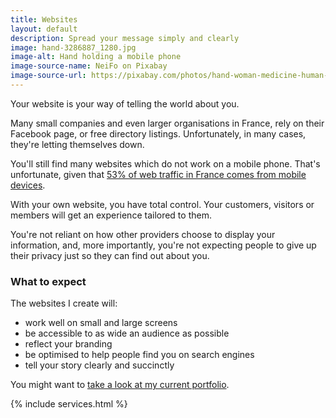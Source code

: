 ```yaml
---
title: Websites
layout: default
description: Spread your message simply and clearly
image: hand-3286887_1280.jpg
image-alt: Hand holding a mobile phone
image-source-name: NeiFo on Pixabay 
image-source-url: https://pixabay.com/photos/hand-woman-medicine-human-3286887/
---
```

<p>Your website is your way of telling the world about you.</p>

<p>Many small companies and even larger organisations in France, rely on their Facebook page, or free directory listings. Unfortunately, in many cases, they're letting themselves down.</p>

<p>You'll still find many websites which do not work on a mobile phone. That's unfortunate, given that <a href="https://www.statista.com/topics/6421/internet-usage-in-france/" target="_blank"> 53% of web traffic in France comes from mobile devices</a>.</p> 

<p>With your own website, you have total control. Your customers, visitors or members will get an experience tailored to them.</p>

<p>You're not reliant on how other providers choose to display your information, and, more importantly, you're not expecting people to give up their privacy just so they can find out about you.</p>

<h3>What to expect</h3>

<p>The websites I create will:</p>

<ul>
    <li>work well on small and large screens</li>
    <li>be accessible to as wide an audience as possible</li>
    <li>reflect your branding</li>
    <li>be optimised to help people find you on search engines</li>
    <li>tell your story clearly and succinctly</li>
</ul>

You might want to <a href="{{ site.baseurl }}/portfolio">take a look at my current portfolio</a>.

{% include services.html %}
